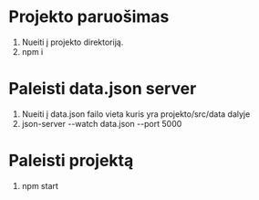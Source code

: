 # Projekto paruošimas 
   1) Nueiti į projekto direktoriją.
   2) npm i

# Paleisti data.json server
   1) Nueiti į data.json failo vieta kuris yra projekto/src/data dalyje
   2) json-server --watch data.json --port 5000

# Paleisti projektą  
   1) npm start
